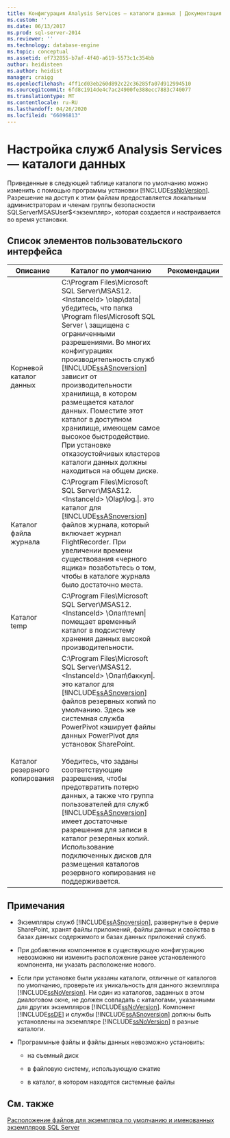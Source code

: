 ```yaml
---
title: Конфигурация Analysis Services — каталоги данных | Документация Майкрософт
ms.custom: ''
ms.date: 06/13/2017
ms.prod: sql-server-2014
ms.reviewer: ''
ms.technology: database-engine
ms.topic: conceptual
ms.assetid: ef732855-b7af-4f40-a619-5573c1c354bb
author: heidisteen
ms.author: heidist
manager: craigg
ms.openlocfilehash: 4ff1cd03eb260d892c22c36285fa07d912994510
ms.sourcegitcommit: 6fd8c1914de4c7ac24900fe388ecc7883c740077
ms.translationtype: MT
ms.contentlocale: ru-RU
ms.lasthandoff: 04/26/2020
ms.locfileid: "66096813"
---
```

# <a name="analysis-services-configuration---data-directories"></a>Настройка служб Analysis Services — каталоги данных
  Приведенные в следующей таблице каталоги по умолчанию можно изменить с помощью программы установки [!INCLUDE[ssNoVersion](../../includes/ssnoversion-md.md)]. Разрешение на доступ к этим файлам предоставляется локальным администраторам и членам группы безопасности SQLServerMSASUser$\<экземпляр>, которая создается и настраивается во время установки.  
  
## <a name="uielement-list"></a>Список элементов пользовательского интерфейса  
  
|Описание|Каталог по умолчанию|Рекомендации|  
|-----------------|-----------------------|---------------------|  
|Корневой каталог данных|C:\Program Files\Microsoft SQL Server\MSAS12. \<InstanceId> \olap\data\|убедитесь, что папка \Program files\Microsoft SQL Server \ защищена с ограниченными разрешениями. Во многих конфигурациях производительность служб [!INCLUDE[ssASnoversion](../../includes/ssasnoversion-md.md)] зависит от производительности хранилища, в котором размещается каталог данных. Поместите этот каталог в доступном хранилище, имеющем самое высокое быстродействие. При установке отказоустойчивых кластеров каталоги данных должны находиться на общем диске.|  
|Каталог файла журнала|C:\Program Files\Microsoft SQL Server\MSAS12. \<InstanceId> \Olap\log.\|. это каталог для [!INCLUDE[ssASnoversion](../../includes/ssasnoversion-md.md)] файлов журнала, который включает журнал FlightRecorder. При увеличении времени существования «черного ящика» позаботьтесь о том, чтобы в каталоге журнала было достаточно места.|  
|Каталог temp|C:\Program Files\Microsoft SQL Server\MSAS12. \<InstanceId> \Олап\темп\|помещает временный каталог в подсистему хранения данных высокой производительности.|  
|Каталог резервного копирования|C:\Program Files\Microsoft SQL Server\MSAS12. \<InstanceId> \Олап\баккуп\|. это каталог для [!INCLUDE[ssASnoversion](../../includes/ssasnoversion-md.md)] файлов резервных копий по умолчанию. Здесь же системная служба PowerPivot кэширует файлы данных PowerPivot для установок SharePoint.<br /><br /> Убедитесь, что заданы соответствующие разрешения, чтобы предотвратить потерю данных, а также что группа пользователей для служб [!INCLUDE[ssASnoversion](../../includes/ssasnoversion-md.md)] имеет достаточные разрешения для записи в каталог резервных копий. Использование подключенных дисков для размещения каталогов резервного копирования не поддерживается.|  
  
## <a name="notes"></a>Примечания  
  
-   Экземпляры служб [!INCLUDE[ssASnoversion](../../includes/ssasnoversion-md.md)], развернутые в ферме SharePoint, хранят файлы приложений, файлы данных и свойства в базах данных содержимого и базах данных приложений служб.  
  
-   При добавлении компонентов в существующую конфигурацию невозможно ни изменить расположение ранее установленного компонента, ни указать расположение нового.  
  
-   Если при установке были указаны каталоги, отличные от каталогов по умолчанию, проверьте их уникальность для данного экземпляра [!INCLUDE[ssNoVersion](../../includes/ssnoversion-md.md)]. Ни один из каталогов, заданных в этом диалоговом окне, не должен совпадать с каталогами, указанными для других экземпляров [!INCLUDE[ssNoVersion](../../includes/ssnoversion-md.md)]. Компонент [!INCLUDE[ssDE](../../includes/ssde-md.md)] и службы [!INCLUDE[ssASnoversion](../../includes/ssasnoversion-md.md)] должны быть установлены на экземпляре [!INCLUDE[ssNoVersion](../../includes/ssnoversion-md.md)] в разные каталоги.  
  
-   Программные файлы и файлы данных невозможно установить:  
  
    -   на съемный диск  
  
    -   в файловую систему, использующую сжатие  
  
    -   в каталог, в котором находятся системные файлы  
  
## <a name="see-also"></a>См. также  
 [Расположение файлов для экземпляра по умолчанию и именованных экземпляров SQL Server](../../../2014/sql-server/install/file-locations-for-default-and-named-instances-of-sql-server.md)  
  
  
